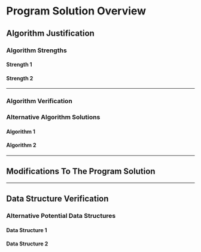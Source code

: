 # Program Solution Overview
## Algorithm Justification
### Algorithm Strengths

#### Strength 1

#### Strength 2
---

### Algorithm Verification

### Alternative Algorithm Solutions
#### Algorithm 1

#### Algorithm 2

---

## Modifications To The Program Solution

---

## Data Structure Verification
### Alternative Potential Data Structures
#### Data Structure 1

#### Data Structure 2